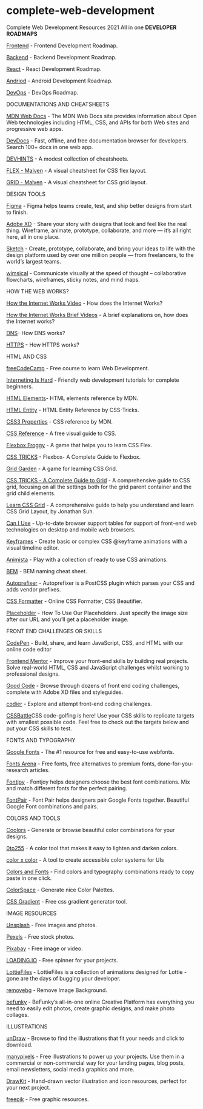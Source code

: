 # complete-web-development
Complete Web Development Resources 2021 All in one
**DEVELOPER ROADMAPS**

[Frontend](https://roadmap.sh/frontend)  - Frontend Development Roadmap.

[Backend](https://roadmap.sh/backend)  - Backend Development Roadmap.

[React](https://roadmap.sh/react) - React Development Roadmap.

[Andriod](https://roadmap.sh/android)  - Android Development Roadmap.

[DevOps](https://roadmap.sh/devops) - DevOps Roadmap.

DOCUMENTATIONS AND CHEATSHEETS

[MDN Web Docs](https://developer.mozilla.org/en-US/) - The MDN Web Docs site provides information about Open Web technologies including HTML, CSS, and APIs for both Web sites and progressive web apps.

[DevDocs](https://devdocs.io/) - Fast, offline, and free documentation browser for developers. Search 100+ docs in one web app.

[DEVHINTS](https://devhints.io/) - A modest collection of cheatsheets.

[FLEX - Malven](https://flexbox.malven.co/) - A visual cheatsheet for CSS flex layout.

[GRID - Malven](https://grid.malven.co/) - A visual cheatsheet for CSS grid layout.

DESIGN TOOLS

[Figma](https://www.figma.com/) - Figma helps teams create, test, and ship better designs from start to finish.

[Adobe XD](https://www.adobe.com/in/products/xd.html) - Share your story with designs that look and feel like the real thing. Wireframe, animate, prototype, collaborate, and more — it’s all right here, all in one place.

[Sketch](https://www.sketch.com/) - Create, prototype, collaborate, and bring your ideas to life with the design platform used by over one million people — from freelancers, to the world’s largest teams.

[wimsical](https://whimsical.com/) - Communicate visually at the speed of thought – collaborative flowcharts, wireframes, sticky notes, and mind maps.

HOW THE WEB WORKS?

[
How the Internet Works Video](https://www.youtube.com/watch?v=x3c1ih2NJEg) - How does the Internet Works?

[
How the Internet Works Brief Videos](https://www.youtube.com/playlist?list=PLzdnOPI1iJNfMRZm5DDxco3UdsFegvuB7) - A brief explanations on, how does the Internet works?


[DNS](https://howdns.works/)- How DNS works?

[HTTPS](https://howhttps.works/) - How HTTPS works?

HTML AND CSS

[freeCodeCamp](https://www.freecodecamp.org/learn/) - Free course to learn Web Development.

[Interneting Is Hard](https://www.internetingishard.com/) - Friendly web development tutorials for complete beginners.

[HTML Elements](https://developer.mozilla.org/en-US/docs/Web/HTML/Element)- HTML elements reference by MDN.

[HTML Entity](https://css-tricks.com/snippets/html/glyphs/) - HTML Entity Reference by CSS-Tricks.

[CSS3 Properties](https://developer.mozilla.org/en-US/docs/Web/CSS/Reference) - CSS reference by MDN.

[CSS Reference](https://cssreference.io/) - A free visual guide to CSS.

[Flexbox Froggy](https://flexboxfroggy.com/) - A game that helps you to learn CSS Flex.

[CSS TRICKS](https://css-tricks.com/snippets/css/a-guide-to-flexbox/) - Flexbox- A Complete Guide to Flexbox.

[Grid Garden](https://cssgridgarden.com/) - A game for learning CSS Grid.

[CSS TRICKS - A Complete Guide to Grid](https://css-tricks.com/snippets/css/complete-guide-grid/) - A comprehensive guide to CSS grid, focusing on all the settings both for the grid parent container and the grid child elements.

[Learn CSS Grid](https://learncssgrid.com/) - A comprehensive guide to help you understand and learn CSS Grid Layout, by Jonathan Suh.

[Can I Use](https://caniuse.com/) - Up-to-date browser support tables for support of front-end web technologies on desktop and mobile web browsers.

[Keyframes](https://keyframes.app/) - Create basic or complex CSS @keyframe animations with a visual timeline editor.

[Animista](https://animista.net/) - Play with a collection of ready to use CSS animations.

[BEM](https://9elements.com/bem-cheat-sheet/) - BEM naming cheat sheet.

[Autoprefixer](https://autoprefixer.github.io/) - Autoprefixer is a PostCSS plugin which parses your CSS and adds vendor prefixes.

[CSS Formatter](https://www.cleancss.com/css-beautify/) - Online CSS Formatter, CSS Beautifier.

[Placeholder](https://placeholder.com/) - How To Use Our Placeholders. Just specify the image size after our URL and you’ll get a placeholder image.

FRONT END CHALLENGES OR SKILLS

[CodePen](https://codepen.io/) - Build, share, and learn JavaScript, CSS, and HTML with our online code editor

[Frontend Mentor](https://www.frontendmentor.io/) - Improve your front-end skills by building real projects. Solve real-world HTML, CSS and JavaScript challenges whilst working to professional designs.

[Good Code](https://www.codewell.cc/)  - Browse through dozens of front end coding challenges, complete with Adobe XD files and styleguides.

[codier](https://codier.io/)  - Explore and attempt front-end coding challenges.

[
CSSBattle](https://cssbattle.dev/)CSS code-golfing is here! Use your CSS skills to replicate targets with smallest possible code. Feel free to check out the targets below and put your CSS skills to test.

FONTS AND TYPOGRAPHY

[Google Fonts](https://fonts.google.com/) - The #1 resource for free and easy-to-use webfonts.

[Fonts Arena](https://fontsarena.com/) - Free fonts, free alternatives to premium fonts, done-for-you-research articles.

[Fontjoy](https://fontjoy.com/) - Fontjoy helps designers choose the best font combinations. Mix and match different fonts for the perfect pairing.

[FontPair](https://www.fontpair.co/) - Font Pair helps designers pair Google Fonts together. Beautiful Google Font combinations and pairs.

COLORS AND TOOLS

[Coolors](https://coolors.co/) - Generate or browse beautiful color combinations for your designs.

[0to255](https://0to255.com/) - A color tool that makes it easy to lighten and darken colors.

[color x color](https://colorcolor.in/) - A tool to create accessible color systems for UIs

[Colors and Fonts](https://www.colorsandfonts.com/) - Find colors and typography combinations ready to copy paste in one click.

[ColorSpace](https://mycolor.space/) - Generate nice Color Palettes.

[CSS Gradient](https://cssgradient.io/) - Free css gradient generator tool.

IMAGE RESOURCES

[Unsplash](https://unsplash.com/) - Free images and photos.

[Pexels](https://www.pexels.com/) - Free stock photos.

[Pixabay](https://pixabay.com/)  - Free image or video.

[LOADING.IO](https://loading.io/) - Free spinner for your projects.

[LottieFiles](https://lottiefiles.com/) - LottieFiles is a collection of animations designed for Lottie - gone are the days of bugging your developer.

[removebg](https://www.remove.bg/) - Remove Image Background.

[befunky](https://www.befunky.com/) - BeFunky’s all-in-one online Creative Platform has everything you need to easily edit photos, create graphic designs, and make photo collages.

ILLUSTRATIONS

[unDraw](https://undraw.co/illustrations) - Browse to find the illustrations that fit your needs and click to download.

[manypixels](https://www.manypixels.co/gallery)  - Free illustrations to power up your projects. Use them in a commercial or non-commercial way for your landing pages, blog posts, email newsletters, social media graphics and more.

[DrawKit](https://www.drawkit.com/) - Hand-drawn vector illustration and icon resources, perfect for your next project.

[freepik](https://www.freepik.com/) - Free graphic resources.
